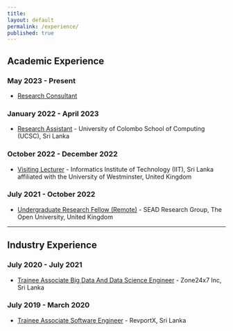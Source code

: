 ```yaml
---
title:
layout: default
permalink: /experience/
published: true
---
```


## Academic Experience
### May 2023 - Present
- [Research Consultant]() 

### January 2022 - April 2023
- [Research Assistant]() - University of Colombo School of Computing (UCSC), Sri Lanka

### October 2022 - December 2022
- [Visiting Lecturer]() - Informatics Institute of Technology (IIT), Sri Lanka affiliated with the University of Westminster, United Kingdom
 
### July 2021 - October 2022
- [Undergraduate Research Fellow (Remote)]() - SEAD Research Group, The Open University, United Kingdom

<hr>

## Industry Experience

### July 2020 - July 2021
- [Trainee Associate Big Data And Data Science Engineer]() - Zone24x7 Inc, Sri Lanka

### July 2019 - March 2020
- [Trainee Associate Software Engineer]() - RevportX, Sri Lanka
